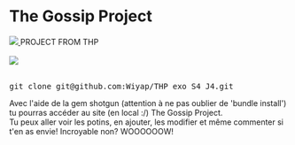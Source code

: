 <h1> The Gossip Project </h1>
<a href="https://www.thehackingproject.org)" ><img src="https://www.thehackingproject.org/assets/favicon/favicon-32x32-804b12d1c41c60fe721477b7c3b0a32811dc610580dd40ac92f1cc04cbd05ca4.png"> </a> PROJECT FROM THP
<br><br>
<img src="https://img.shields.io/badge/language-RUBY-red"> <br>
<br>


<pre>
git clone git@github.com:Wiyap/THP_exo_S4_J4.git
</pre>

<p>Avec l'aide de la gem shotgun (attention à ne pas oublier de 'bundle install') tu pourras accéder au site (en local :/) The Gossip Project.<br/>
Tu peux aller voir les potins, en ajouter, les modifier et même commenter si t'en as envie! Incroyable non? WOOOOOOW!</p>